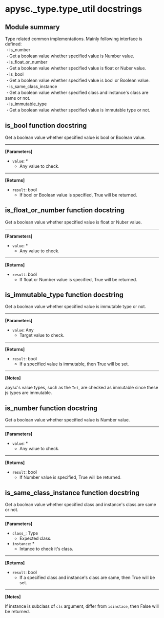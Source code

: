 # apysc._type.type_util docstrings

## Module summary

Type related common implementations. Mainly following interface is defined: <br>・is_number <br> ・Get a boolean value whether specified value is Number value. <br>・is_float_or_number <br> ・Get a boolean value whether specified value is float or Nuber value. <br>・is_bool <br> ・Get a boolean value whether specified value is bool or Boolean value. <br>・is_same_class_instance <br> ・Get a boolean value whether specified class and instance's class are same or not. <br>・is_immutable_type <br> ・Get a boolean value whether specified value is immutable type or not.

## is_bool function docstring

Get a boolean value whether specified value is bool or Boolean value.<hr>

**[Parameters]**

- `value`: *
  - Any value to check.

<hr>

**[Returns]**

- `result`: bool
  - If bool or Boolean value is specified, True will be returned.

## is_float_or_number function docstring

Get a boolean value whether specified value is float or Nuber value.<hr>

**[Parameters]**

- `value`: *
  - Any value to check.

<hr>

**[Returns]**

- `result`: bool
  - If float or Number value is specified, True will be returned.

## is_immutable_type function docstring

Get a boolean value whether specified value is immutable type or not.<hr>

**[Parameters]**

- `value`: Any
  - Target value to check.

<hr>

**[Returns]**

- `result`: bool
  - If a specified value is immutable, then True will be set.

<hr>

**[Notes]**

apysc's value types, such as the `Int`, are checked as immutable since these js types are immutable.

## is_number function docstring

Get a boolean value whether specified value is Number value.<hr>

**[Parameters]**

- `value`: *
  - Any value to check.

<hr>

**[Returns]**

- `result`: bool
  - If Number value is specified, True will be returned.

## is_same_class_instance function docstring

Get a boolean value whether specified class and instance's class are same or not.<hr>

**[Parameters]**

- `class_`: Type
  - Expected class.
- `instance`: *
  - Intance to check it's class.

<hr>

**[Returns]**

- `result`: bool
  - If a specified class and instance's class are same, then True will be set.

<hr>

**[Notes]**

If instance is subclass of `cls` argument, differ from `isinstace`, then False will be returned.